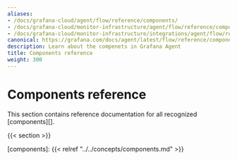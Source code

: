 ```yaml
---
aliases:
- /docs/grafana-cloud/agent/flow/reference/components/
- /docs/grafana-cloud/monitor-infrastructure/agent/flow/reference/components/
- /docs/grafana-cloud/monitor-infrastructure/integrations/agent/flow/reference/components/
canonical: https://grafana.com/docs/agent/latest/flow/reference/components/
description: Learn about the compenets in Grafana Agent
title: Components reference
weight: 300
---
```


# Components reference

This section contains reference documentation for all recognized
[components][].

{{< section >}}

[components]: {{< relref "../../concepts/components.md" >}}
